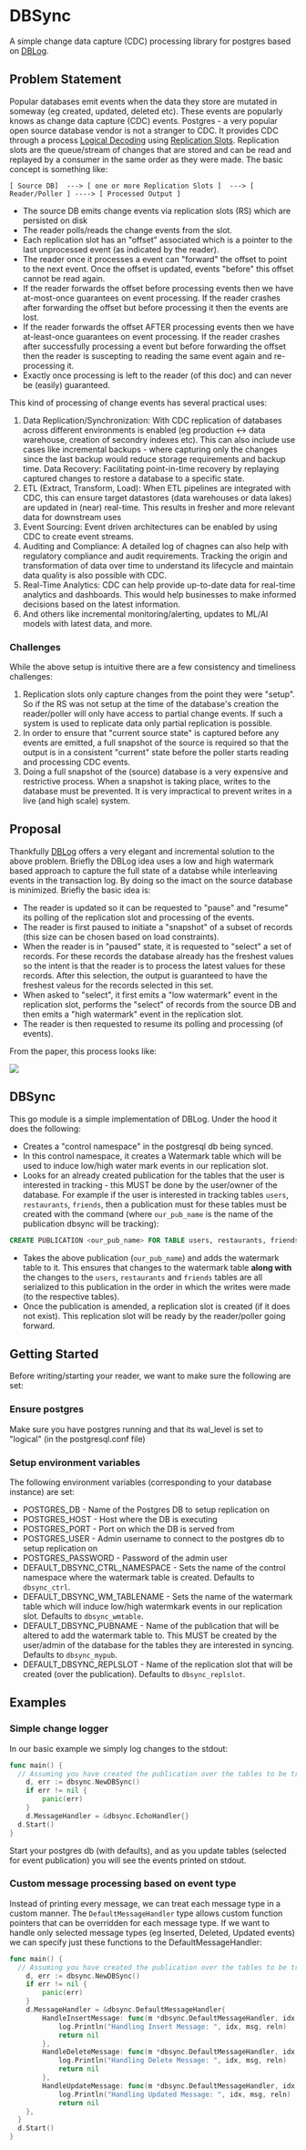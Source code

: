 
# DBSync

A simple change data capture (CDC) processing library for postgres based on [DBLog](https://netflixtechblog.com/dblog-a-generic-change-data-capture-framework-69351fb9099b).

## Problem Statement

Popular databases emit events when the data they store are mutated in someway (eg created, updated, deleted etc).  These events are popularly knows as change data capture (CDC) events.  Postgres - a very popular open source database vendor is not a stranger to CDC.  It provides CDC through a process [Logical Decoding](https://www.postgresql.org/docs/current/logicaldecoding-explanation.html) using [Replication Slots](https://www.postgresql.org/docs/current/logicaldecoding-explanation.html#LOGICALDECODING-REPLICATION-SLOTS).  Replication slots are the queue/stream of changes that are stored and can be read and replayed by a consumer in the same order as they were made.  The basic concept is something like:

```
[ Source DB]  ---> [ one or more Replication Slots ]  ---> [ Reader/Poller ] ----> [ Processed Output ]
```

* The source DB emits change events via replication slots (RS) which are persisted on disk
* The reader polls/reads the change events from the slot.
* Each replication slot has an "offset" associated which is a pointer to the last unprocessed event (as indicated by the reader).
* The reader once it processes a event can "forward" the offset to point to the next event.   Once the offset is updated, events "before" this offset cannot be read again.
* If the reader forwards the offset before processing events then we have at-most-once guarantees on event processing.  If the reader crashes after forwarding the offset but before processing it then the events are lost.
* If the reader forwards the offset AFTER processing events then we have at-least-once guarantees on event processing.  If the reader crashes after successfully processing a event but before forwarding the offset then the reader is suscepting to reading the same event again and re-processing it.
* Exactly once processing is left to the reader (of this doc) and can never be (easily) guaranteed.

This kind of processing of change events has several practical uses:

1. Data Replication/Synchronization: With CDC replication of databases across different environments is enabled (eg production <-> data warehouse, creation of secondry indexes etc).  This can also include use cases like incremental backups - where capturing only the changes since the last backup would  reduce storage requirements and backup time.
Data Recovery: Facilitating point-in-time recovery by replaying captured changes to restore a database to a specific state.
2. ETL (Extract, Transform, Load): When ETL pipelines are integrated with CDC, this can ensure target datastores (data warehouses or data lakes) are updated in (near) real-time.  This results in fresher and more relevant data for downstream uses
3.  Event Sourcing: Event driven architectures can be enabled by using CDC to create event streams.
4. Auditing and Compliance: A detailed log of chagnes can also help with regulatory compliance and audit requirements.  Tracking the origin and transformation of data over time to understand its lifecycle and maintain data quality is also possible with CDC.
6.  Real-Time Analytics: CDC can help provide up-to-date data for real-time analytics and dashboards. This would help businesses to make informed decisions based on the latest information.
7. And others like incremental monitoring/alerting, updates to ML/AI models with latest data, and more.

### Challenges

While the above setup is intuitive there are a few consistency and timeliness challenges:

1. Replication slots only capture changes from the point they were "setup".  So if the RS was not setup at the time of the database's creation the reader/poller will only have access to partial change events.   If such a system is used to replicate data only partial replication is possible.
2. In order to ensure that "current source state" is captured before any events are emitted, a full snapshot of the source is required so that the output is in a consistent "current" state before the poller starts reading and processing CDC events.
3. Doing a full snapshot of the (source) database is a very expensive and restrictive process.  When a snapshot is taking place, writes to the database must be prevented.  It is very impractical to prevent writes in a live (and high scale) system.

## Proposal

Thankfully [DBLog](https://netflixtechblog.com/dblog-a-generic-change-data-capture-framework-69351fb9099b) offers a very elegant and incremental solution to the above problem.   Briefly the DBLog idea uses a low and high watermark based approach to capture the full state of a databse while interleaving events in the transaction log.   By doing so the imact on the source database is minimized.  Briefly the basic idea is:

* The reader is updated so it can be requested to "pause" and "resume" its polling of the replication slot and processing of the events.
* The reader is first paused to initiate a "snapshot" of a subset of records (this size can be chosen based on load constraints).
* When the reader is in "paused" state, it is requested to "select" a set of records.  For these records the database already has the freshest values so the intent is that the reader is to process the latest values for these records.  After this selection, the output is guaranteed to have the freshest valeus for the records selected in this set.
* When asked to "select", it first emits a "low watermark" event in the replication slot, performs the "select" of records from the source DB and then emits a "high watermark" event in the replication slot.
* The reader is then requested to resume its polling and processing (of events).

From the paper, this process looks like:

<img src="https://raw.githubusercontent.com/panyam/dbsync/main/static/images/dblog.png"/>

## DBSync

This go module is a simple implementation of DBLog.   Under the hood it does the following:

* Creates a "control namespace" in the postgresql db being synced.
* In this control namespace, it creates a Watermark table which will be used to induce low/high water mark events in our replication slot.
* Looks for an already created publication for the tables that the user is interested in tracking - this MUST be done by the user/owner of the database.  For example if the user is interested in tracking tables `users`, `restaurants`, `friends`, then a publication must for these tables must be created with the command (where `our_pub_name` is the name of the publication dbsync will be tracking):

```sql
CREATE PUBLICATION <our_pub_name> FOR TABLE users, restaurants, friends ;
```

* Takes the above publication (`our_pub_name`) and adds the watermark table to it.  This ensures that changes to the watermark table **along with** the changes to the `users`, `restaurants` and `friends` tables are all serialized to this publication in the order in which the writes were made (to the respective tables).
* Once the publication is amended, a replication slot is created (if it does not exist).  This replication slot will be ready by the reader/poller going forward.

## Getting Started

Before writing/starting your reader, we want to make sure the following are set:

### Ensure postgres

Make sure you have postgres running and that its wal_level is set to "logical" (in the postgresql.conf file)

### Setup environment variables

The following environment variables (corresponding to your database instance) are set:
  - POSTGRES_DB - Name of the Postgres DB to setup replication on
  - POSTGRES_HOST - Host where the DB is executing
  - POSTGRES_PORT - Port on which the DB is served from
  - POSTGRES_USER - Admin username to connect to the postgres db to setup replication on
  - POSTGRES_PASSWORD - Password of the admin user
  - DEFAULT_DBSYNC_CTRL_NAMESPACE - Sets the name of the control namespace where the watermark table is created.  Defaults to `dbsync_ctrl`.
  - DEFAULT_DBSYNC_WM_TABLENAME - Sets the name of the watermark table which will induce low/high watermkark events in our replication slot.  Defaults to `dbsync_wmtable`.
  - DEFAULT_DBSYNC_PUBNAME - Name of the publication that will be altered to add the watermark table to.  This MUST be created by the user/admin of the database for the tables they are interested in syncing.  Defaults to `dbsync_mypub`.
  - DEFAULT_DBSYNC_REPLSLOT - Name of the replication slot that will be created (over the publication).  Defaults to `dbsync_replslot`.

## Examples

### Simple change logger

In our basic example we simply log changes to the stdout:

```go
func main() {
  // Assuming you have created the publication over the tables to be tracked
	d, err := dbsync.NewDBSync()
	if err != nil {
		panic(err)
	}
	d.MessageHandler = &dbsync.EchoHandler{}
  d.Start()
}
```

Start your postgres db (with defaults), and as you update tables (selected for event publication) you will see the events printed on stdout.

### Custom message processing based on event type

Instead of printing every message, we can treat each message type in a custom manner.   The `DefaultMessageHandler` type allows custom function pointers that can be overridden for each message type.  If we want to handle only selected message types (eg Inserted, Deleted, Updated events) we can specify just these functions to the DefaultMessageHandler:

```go
func main() {
  // Assuming you have created the publication over the tables to be tracked
	d, err := dbsync.NewDBSync()
	if err != nil {
		panic(err)
	}
	d.MessageHandler = &dbsync.DefaultMessageHandler{
		HandleInsertMessage: func(m *dbsync.DefaultMessageHandler, idx int, msg *pglogrepl.InsertMessage, reln *pglogrepl.RelationMessage) error {
			log.Println("Handling Insert Message: ", idx, msg, reln)
			return nil
		},
		HandleDeleteMessage: func(m *dbsync.DefaultMessageHandler, idx int, msg *pglogrepl.DeleteMessage, reln *pglogrepl.RelationMessage) error {
			log.Println("Handling Delete Message: ", idx, msg, reln)
			return nil
		},
		HandleUpdateMessage: func(m *dbsync.DefaultMessageHandler, idx int, msg *pglogrepl.UpdateMessage, reln *pglogrepl.RelationMessage) error {
			log.Println("Handling Updated Message: ", idx, msg, reln)
			return nil
    },
  }
  d.Start()
}
```
